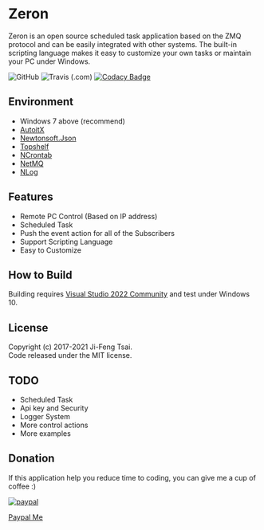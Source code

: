 # Zeron

Zeron is an open source scheduled task application based on the ZMQ protocol and can be easily integrated with other systems. The built-in scripting language makes it easy to customize your own tasks or maintain your PC under Windows.

![GitHub](https://img.shields.io/github/license/inwazy/Zeron)
![Travis (.com)](https://img.shields.io/travis/com/jiowcl/Zeron)
[![Codacy Badge](https://app.codacy.com/project/badge/Grade/6bf8bdd0b9634cf3b8c50079e6bbbbfd)](https://www.codacy.com/gh/jiowcl/Zeron/dashboard?utm_source=github.com&amp;utm_medium=referral&amp;utm_content=jiowcl/Zeron&amp;utm_campaign=Badge_Grade)

## Environment

- Windows 7 above (recommend)  
- [AutoitX](https://www.autoitscript.com)  
- [Newtonsoft.Json](https://github.com/JamesNK/Newtonsoft.Json)  
- [Topshelf](https://github.com/Topshelf/Topshelf)  
- [NCrontab](https://github.com/atifaziz/NCrontab)  
- [NetMQ](https://github.com/zeromq/netmq)  
- [NLog](https://github.com/NLog/NLog)  

## Features

- Remote PC Control (Based on IP address)  
- Scheduled Task  
- Push the event action for all of the Subscribers  
- Support Scripting Language  
- Easy to Customize  

## How to Build

Building requires [Visual Studio 2022 Community](https://visualstudio.microsoft.com/vs/community/) and test under Windows 10.

## License

Copyright (c) 2017-2021 Ji-Feng Tsai.  
Code released under the MIT license.  

## TODO

- Scheduled Task  
- Api key and Security  
- Logger System  
- More control actions  
- More examples  

## Donation

If this application help you reduce time to coding, you can give me a cup of coffee :)

[![paypal](https://www.paypalobjects.com/en_US/TW/i/btn/btn_donateCC_LG.gif)](https://www.paypal.com/cgi-bin/webscr?cmd=_s-xclick&hosted_button_id=3RNMD6Q3B495N&source=url)

[Paypal Me](https://paypal.me/jiowcl?locale.x=zh_TW)
